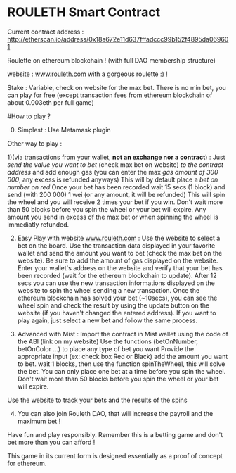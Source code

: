 # ROULETH Smart Contract



Current contract address :
http://etherscan.io/address/0x18a672e11d637fffadccc99b152f4895da069601

 Roulette on ethereum blockchain !
  (with full DAO membership structure) 

   website : www.rouleth.com
   with a gorgeous roulette :) !


  Stake : Variable, check on website for the max bet.
  There is no min bet, you can play for free (except transaction fees from ethereum blockchain of about 0.003eth per full game)


#How to play ?

  0) Simplest : Use Metamask plugin

Other way to play :

  1)(via transactions from your wallet, **not an exchange nor a contract**) : 
  Just *send the value you want to bet* (check max bet on website) *to the contract address* and add enough gas 
  (you can enter the max *gas amount of  300 000*, any excess is refunded anyways)
  This will by default place a *bet on number on red*
  Once your bet has been recorded wait 15 secs (1 block) and send (with 200 000) 1 wei (or any amount, it will be refunded)
  This will spin the wheel and you will receive 2 times your bet if you win.
  Don't wait more than 50 blocks before you spin the wheel or your bet will expire.
  Any amount you send in excess of the max bet or when spinning the wheel is immediatly refunded.



  2) Easy Play with website www.rouleth.com :
  Use the website to select a bet on the board. Use the transaction data displayed in your favorite wallet and send the amount you want to bet (check the max bet on the website). Be sure to add the amount of gas displayed on the website.
  Enter your wallet's address on the website and verify that your bet has been recorded (wait for the ethereum blockchain to update). After 12 secs you can use the new transaction informations displayed on the website to spin the wheel sending a new transaction.
  Once the ethereum blockchain has solved your bet (~10secs), you can see the wheel spin and check the result by using the update button on the website (if you haven't changed the entered address).
  If you want to play again, just select a new bet and follow the same process.
  
  3) Advanced with Mist : 
  Import the contract in Mist wallet using the code of the ABI (link on my website)
  Use the functions (betOnNumber, betOnColor ...) to place any type of bet you want
  Provide the appropriate input (ex: check box Red or Black)
  add the amount you want to bet.
  wait 1 blocks, then use the function spinTheWheel, this will solve the bet.
  You can only place one bet at a time before you spin the wheel.
  Don't wait more than 50 blocks before you spin the wheel or your bet will expire.
  
  Use the website to track your bets and the results of the spins

  4) You can also join Rouleth DAO, that will increase the payroll and the maximum bet !

  Have fun and play responsibly. Remember this is a betting game and don't bet more than you can afford !
  
  This game in its current form is designed essentially as a proof of concept for ethereum.
